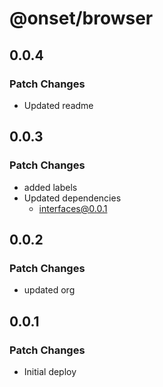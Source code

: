 # @onset/browser

## 0.0.4

### Patch Changes

- Updated readme

## 0.0.3

### Patch Changes

- added labels
- Updated dependencies
  - interfaces@0.0.1

## 0.0.2

### Patch Changes

- updated org

## 0.0.1

### Patch Changes

- Initial deploy
